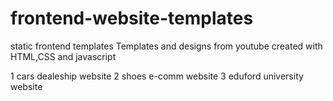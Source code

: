 # frontend-website-templates

static frontend templates
Templates and designs from youtube
created with HTML,CSS and javascript


1 cars dealeship website
2 shoes e-comm website
3 eduford university website
